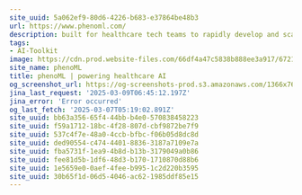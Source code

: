 ```yaml
---
site_uuid: 5a062ef9-80d6-4226-b683-e37864be48b3
url: https://www.phenoml.com/
description: built for healthcare tech teams to rapidly develop and scale AI-native solutions for your patients, providers, and employees
tags:
- AI-Toolkit
image: https://cdn.prod.website-files.com/66df4a47c5838b888ee3a917/6721a9a35bef5c883e76ab71_256.png
site_name: phenoML
title: phenoML | powering healthcare AI
og_screenshot_url: https://og-screenshots-prod.s3.amazonaws.com/1366x768/80/false/6606d7bbe69af72ec25dfd27673c1c92b022ace6e119f90f00ce3b1178f09a6e.jpeg
jina_last_request: '2025-03-09T06:45:12.197Z'
jina_error: 'Error occurred'
og_last_fetch: '2025-03-07T05:19:02.891Z'
site_uuid: bb63a356-65f4-44bb-b4e0-570838458223
site_uuid: f59a1712-18bc-4f28-807d-cbf9872be7f9
site_uuid: 537c4f7e-48a0-4ccb-bfbc-f06b05d8dc8d
site_uuid: ded90554-c474-4401-8836-3187a7109e7a
site_uuid: fba5731f-1ea9-4b8d-b13b-3179049a0b86
site_uuid: fee81d5b-1df6-48d3-b170-1710870d88b6
site_uuid: 1e5659e0-0aef-4fee-b995-1c2d220b3595
site_uuid: 30b65f1d-06d5-4046-ac62-1985ddf85e15
---
```


